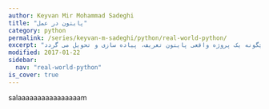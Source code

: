```yaml
---
author: Keyvan Mir Mohammad Sadeghi
title: "پایتون در عمل"
category: python
permalink: /series/keyvan-m-sadeghi/python/real-world-python/
excerpt: "در این سری از مطالب آموزشی انجمن ووفورو شما یاد می گیرید چگونه یک پروژه واقعی پایتون تعریف، پیاده سازی و تحویل می گردد"
modified: 2017-01-22
sidebar:
  nav: "real-world-python"
is_cover: true
---
```

salaaaaaaaaaaaaaaaam